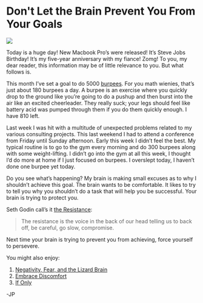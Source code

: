 <!--
id: 3484249692
link: http://loudjet.com/a/dont-let-brain-prevent-your-goals
slug: dont-let-brain-prevent-your-goals
date: Thu Feb 24 2011 10:00:00 GMT-0600 (CST)
publish: 2011-02-024
tags: self-improvement
-->


Don't Let the Brain Prevent You From Your Goals
===============================================

![](http://media.tumblr.com/tumblr_lh4pua0HX81qzbc4f.jpg)

Today is a huge day! New Macbook Pro’s were released! It’s Steve Jobs
Birthday! It’s my five-year anniversary with my fiance! Zomg! To you, my
dear reader, this information may be of little relevance to you. But
what follows is.

This month I’ve set a goal to do
5000 [burpees](http://artofmanliness.com/2010/01/27/the-burpee-the-one-exercise-to-rule-them-all/).
For you math wienies, that’s just about 180 burpees a day. A burpee is
an exercise where you quickly drop to the ground like you’re going to do
a pushup and then burst into the air like an excited cheerleader. They
really suck; your legs should feel like battery acid was pumped through
them if you do them quickly enough. I have 810 left.

Last week I was hit with a multitude of unexpected problems related to
my various consulting projects. This last weekend I had to attend a
conference from Friday until Sunday afternoon. Early this week I didn’t
feel the best. My typical routine is to go to the gym every morning and
do 300 burpees along with some weight-lifting. I didn’t go into the gym
at all this week, I thought I’d do more at home if I just focused on
burpees. I overslept today, I haven’t done one burpee yet today.

Do you see what’s happening? My brain is making small excuses as to why
I shouldn’t achieve this goal. The brain wants to be comfortable. It
likes to try to tell you why you shouldn’t do a task that will help you
be successful. Your brain is trying to protect you.

Seth Godin call’s it [the
Resistance](http://sethgodin.typepad.com/seths_blog/2010/01/quieting-the-lizard-brain.html):

> The resistance is the voice in the back of our head telling us to back
> off, be careful, go slow, compromise. 

Next time your brain is trying to prevent you from achieving, force
yourself to persevere.

You might also enjoy:

1.  [Negativity, Fear, and the Lizard
    Brain](http://loudjet.com/a/negativity-fear-and-the-lizard-brain)
2.  [Embrace
    Discomfort](http://loudjet.com/a/embrace-discomfort)
3.  [If Only](http://loudjet.com/a/if-only)

-JP

